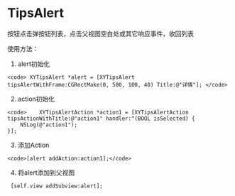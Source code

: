 # TipsAlert
按钮点击弹按钮列表，点击父视图空白处或其它响应事件，收回列表

使用方法：
  1. alert初始化
  
    <code> XYTipsAlert *alert = [XYTipsAlert tipsAlertWithFrame:CGRectMake(0, 500, 100, 40) Title:@"详情"]; </code>

  2. action初始化
  
    <code>    XYTipsAlertAction *action1 = [XYTipsAlertAction tipsActionWithTitle:@"action1" handler:^(BOOL isSelected) {
        NSLog(@"action1");
    }];
</code>

  3. 添加Action
  
    <code>[alert addAction:action1];</code>
    
  4. 将alert添加到父视图
  
 ` [self.view addSubview:alert];`
